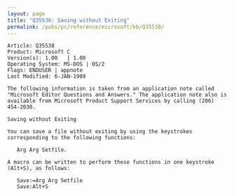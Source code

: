 ```yaml
---
layout: page
title: "Q35538: Saving without Exiting"
permalink: /pubs/pc/reference/microsoft/kb/Q35538/
---
```


	Article: Q35538
	Product: Microsoft C
	Version(s): 1.00   | 1.00
	Operating System: MS-DOS | OS/2
	Flags: ENDUSER | appnote
	Last Modified: 6-JAN-1989
	
	The following information is taken from an application note called
	"Microsoft Editor Questions and Answers." The application note also is
	available from Microsoft Product Support Services by calling (206)
	454-2030.
	
	Saving without Exiting
	
	You can save a file without exiting by using the keystrokes
	corresponding to the following functions:
	
	   Arg Arg Setfile.
	
	A macro can be written to perform these functions in one keystroke
	(Alt+S), as follows:
	
	   Save:=Arg Arg Setfile
	   Save:Alt+S
